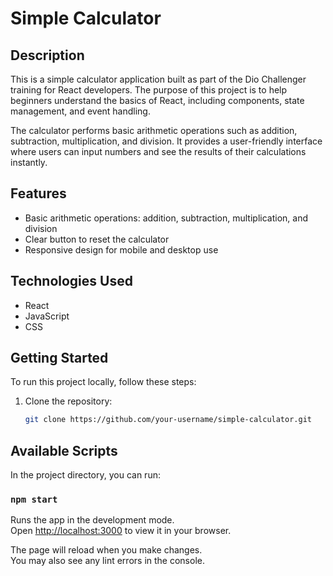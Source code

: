 # Simple Calculator

## Description

This is a simple calculator application built as part of the Dio Challenger training for React developers. The purpose of this project is to help beginners understand the basics of React, including components, state management, and event handling.

The calculator performs basic arithmetic operations such as addition, subtraction, multiplication, and division. It provides a user-friendly interface where users can input numbers and see the results of their calculations instantly.

## Features

- Basic arithmetic operations: addition, subtraction, multiplication, and division
- Clear button to reset the calculator
- Responsive design for mobile and desktop use

## Technologies Used

- React
- JavaScript
- CSS

## Getting Started

To run this project locally, follow these steps:

1. Clone the repository:
   ```bash
   git clone https://github.com/your-username/simple-calculator.git

## Available Scripts

In the project directory, you can run:

### `npm start`

Runs the app in the development mode.\
Open [http://localhost:3000](http://localhost:3000) to view it in your browser.

The page will reload when you make changes.\
You may also see any lint errors in the console.
